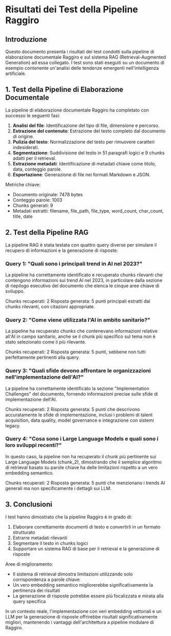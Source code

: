 # Risultati dei Test della Pipeline Raggiro

## Introduzione

Questo documento presenta i risultati dei test condotti sulla pipeline di elaborazione documentale Raggiro e sul sistema RAG (Retrieval-Augmented Generation) ad essa collegato. I test sono stati eseguiti su un documento di esempio contenente un'analisi delle tendenze emergenti nell'intelligenza artificiale.

## 1. Test della Pipeline di Elaborazione Documentale

La pipeline di elaborazione documentale Raggiro ha completato con successo le seguenti fasi:

1. **Analisi del file**: Identificazione del tipo di file, dimensione e percorso.
2. **Estrazione del contenuto**: Estrazione del testo completo dal documento di origine.
3. **Pulizia del testo**: Normalizzazione del testo per rimuovere caratteri indesiderati.
4. **Segmentazione**: Suddivisione del testo in 51 paragrafi logici e 9 chunks adatti per il retrieval.
5. **Estrazione metadati**: Identificazione di metadati chiave come titolo, data, conteggio parole.
6. **Esportazione**: Generazione di file nei formati Markdown e JSON.

Metriche chiave:
- Documento originale: 7478 bytes
- Conteggio parole: 1003
- Chunks generati: 9
- Metadati estratti: filename, file_path, file_type, word_count, char_count, title, date

## 2. Test della Pipeline RAG

La pipeline RAG è stata testata con quattro query diverse per simulare il recupero di informazioni e la generazione di risposte:

### Query 1: "Quali sono i principali trend in AI nel 2023?"

La pipeline ha correttamente identificato e recuperato chunks rilevanti che contengono informazioni sui trend AI nel 2023, in particolare dalla sezione di riepilogo esecutivo del documento che elenca le cinque aree chiave di sviluppo.

Chunks recuperati: 2
Risposta generata: 5 punti principali estratti dai chunks rilevanti, con citazioni appropriate.

### Query 2: "Come viene utilizzata l'AI in ambito sanitario?"

La pipeline ha recuperato chunks che contenevano informazioni relative all'AI in campo sanitario, anche se il chunk più specifico sul tema non è stato selezionato come il più rilevante.

Chunks recuperati: 2
Risposta generata: 5 punti, sebbene non tutti perfettamente pertinenti alla query.

### Query 3: "Quali sfide devono affrontare le organizzazioni nell'implementazione dell'AI?"

La pipeline ha correttamente identificato la sezione "Implementation Challenges" del documento, fornendo informazioni precise sulle sfide di implementazione dell'AI.

Chunks recuperati: 2
Risposta generata: 5 punti che descrivono accuratamente le sfide di implementazione, inclusi i problemi di talent acquisition, data quality, model governance e integrazione con sistemi legacy.

### Query 4: "Cosa sono i Large Language Models e quali sono i loro sviluppi recenti?"

In questo caso, la pipeline non ha recuperato il chunk più pertinente sui Large Language Models (chunk_2), dimostrando che il semplice algoritmo di retrieval basato su parole chiave ha delle limitazioni rispetto a un vero embedding semantico.

Chunks recuperati: 2
Risposta generata: 5 punti che menzionano i trends AI generali ma non specificamente i dettagli sui LLM.

## 3. Conclusioni

I test hanno dimostrato che la pipeline Raggiro è in grado di:

1. Elaborare correttamente documenti di testo e convertirli in un formato strutturato
2. Estrarre metadati rilevanti
3. Segmentare il testo in chunks logici
4. Supportare un sistema RAG di base per il retrieval e la generazione di risposte

Aree di miglioramento:
- Il sistema di retrieval dimostra limitazioni utilizzando solo corrispondenza a parole chiave
- Un vero embedding semantico migliorerebbe significativamente la pertinenza dei risultati
- La generazione di risposte potrebbe essere più focalizzata e mirata alla query specifica

In un contesto reale, l'implementazione con veri embedding vettoriali e un LLM per la generazione di risposte offrirebbe risultati significativamente migliori, mantenendo i vantaggi dell'architettura a pipeline modulare di Raggiro.